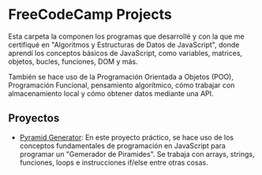 # FreeCodeCamp Projects

Esta carpeta la componen los programas que desarrollé y con la que me certifiqué en "Algoritmos y Estructuras de Datos de JavaScript", 
donde aprendí los conceptos básicos de JavaScript, como variables, matrices, objetos, bucles, funciones, DOM y más.

También se hace uso de la Programación Orientada a Objetos (POO), Programación Funcional, pensamiento algorítmico, 
cómo trabajar con almacenamiento local y cómo obtener datos mediante una API.

## Proyectos

- [Pyramid Generator](1.pyramid-generator): En este proyecto práctico, se hace uso de los conceptos fundamentales de programación en JavaScript para programar
 un "Gemerador de Piramides". Se trabaja con arrays, strings, funciones, loops e instrucciones if/else entre otras cosas.